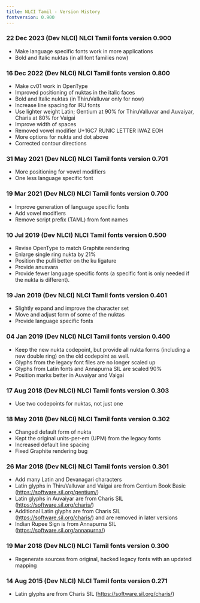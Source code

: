 ```yaml
---
title: NLCI Tamil - Version History
fontversion: 0.900
---
```


### 22 Dec 2023 (Dev NLCI) NLCI Tamil fonts version 0.900
- Make language specific fonts work in more applications
- Bold and Italic nuktas (in all font families now)

### 16 Dec 2022 (Dev NLCI) NLCI Tamil fonts version 0.800
- Make cv01 work in OpenType
- Improved positioning of nuktas in the italic faces
- Bold and Italic nuktas (in ThiruValluvar only for now)
- Increase line spacing for IRU fonts
- Use lighter weight Latin; Gentium at 90% for ThiruValluvar and Auvaiyar, Charis at 80% for Vaigai
- Improve width of spaces
- Removed vowel modifier U+16C7 RUNIC LETTER IWAZ EOH
- More options for nukta and dot above
- Corrected contour directions

### 31 May 2021 (Dev NLCI) NLCI Tamil fonts version 0.701
- More positioning for vowel modifiers
- One less language specific font

### 19 Mar 2021 (Dev NLCI) NLCI Tamil fonts version 0.700
- Improve generation of language specific fonts
- Add vowel modifiers
- Remove script prefix (TAML) from font names

### 10 Jul 2019 (Dev NLCI) NLCI Tamil fonts version 0.500
- Revise OpenType to match Graphite rendering
- Enlarge single ring nukta by 21%
- Position the pulli better on the ku ligature
- Provide anusvara
- Provide fewer language specific fonts
  (a specific font is only needed if the nukta is different).

### 19 Jan 2019 (Dev NLCI) NLCI Tamil fonts version 0.401
- Slightly expand and improve the character set
- Move and adjust form of some of the nuktas
- Provide language specific fonts

### 04 Jan 2019 (Dev NLCI) NLCI Tamil fonts version 0.400
- Keep the new nukta codepoint, but provide all nukta forms
  (including a new double ring) on the old codepoint as well.
- Glyphs from the legacy font files are no longer scaled up
- Glyphs from Latin fonts and Annapurna SIL are scaled 90%
- Position marks better in Auvaiyar and Vaigai

### 17 Aug 2018 (Dev NLCI) NLCI Tamil fonts version 0.303
- Use two codepoints for nuktas, not just one

### 18 May 2018 (Dev NLCI) NLCI Tamil fonts version 0.302
- Changed default form of nukta
- Kept the original units-per-em (UPM) from the legacy fonts
- Increased default line spacing
- Fixed Graphite rendering bug
### 26 Mar 2018 (Dev NLCI) NLCI Tamil fonts version 0.301
- Add many Latin and Devanagari characters
- Latin glyphs in ThiruValluvar and Vaigai are from Gentium Book Basic (https://software.sil.org/gentium/)
- Latin glyphs in Auvaiyar are from Charis SIL (https://software.sil.org/charis/)
- Additional Latin glyphs are from Charis SIL (https://software.sil.org/charis/) and are removed in later versions
- Indian Rupee Sign is from Annapurna SIL (https://software.sil.org/annapurna/)

### 19 Mar 2018 (Dev NLCI) NLCI Tamil fonts version 0.300
- Regenerate sources from original, hacked legacy fonts with an updated mapping

### 14 Aug 2015 (Dev NLCI) NLCI Tamil fonts version 0.271
- Latin glyphs are from Charis SIL (https://software.sil.org/charis/)
